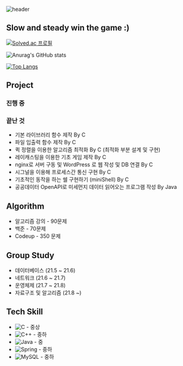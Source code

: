![header](https://capsule-render.vercel.app/api?type=wave&color=auto&height=300&section=header&text=mino%20&fontSize=90)
## Slow and steady win the game :)

[![Solved.ac
프로필](http://mazassumnida.wtf/api/v2/generate_badge?boj=minhkim)](https://https://solved.ac/profile/minhkim)


![Anurag's GitHub stats](https://github-readme-stats.vercel.app/api?username=mino0310&show_icons=true&theme=gruvbox)

[![Top Langs](https://github-readme-stats.vercel.app/api/top-langs/?username=mino0310)](https://github.com/anuraghazra/github-readme-stats)

## Project
### 진행 중


### 끝난 것
- 기본 라이브러리 함수 제작 By C
- 파일 입출력 함수 제작 By C
- 퀵 정렬을 이용한 알고리즘 최적화 By C (최적화 부분 설계 및 구현)
- 레이캐스팅을 이용한 기초 게임 제작 By C
- nginx로 서버 구동 및 WordPress 로 웹 작성 및 DB 연결 By C
- 시그널을 이용해 프로세스간 통신 구현 By C
- 기초적인 동작을 하는 쉘 구현하기 (miniShell) By C
- 공공데이터 OpenAPI로 미세먼지 데이터 읽어오는 프로그램 작성 By Java

## Algorithm
- 알고리즘 강의 - 90문제
- 백준 - 70문제
- Codeup - 350 문제

## Group Study
- 데이터베이스 (21.5 ~ 21.6)
- 네트워크 (21.6 ~ 21.7)
- 운영체제 (21.7 ~ 21.8)
- 자료구조 및 알고리즘 (21.8 ~)

## Tech Skill
- <img alt="C" src="https://img.shields.io/badge/c-%2300599C.svg?style=for-the-badge&logo=c&logoColor=white"/> - 중상
- <img alt="C++" src="https://img.shields.io/badge/c++-%2300599C.svg?style=for-the-badge&logo=c%2B%2B&logoColor=white"/> - 중하
- <img alt="Java" src="https://img.shields.io/badge/java-%23ED8B00.svg?style=for-the-badge&logo=java&logoColor=white"/> - 중
- <img alt="Spring" src="https://img.shields.io/badge/spring-%236DB33F.svg?style=for-the-badge&logo=spring&logoColor=white"/> - 중하
- <img alt="MySQL" src="https://img.shields.io/badge/mysql-%2300f.svg?style=for-the-badge&logo=mysql&logoColor=white"/> - 중하
